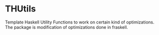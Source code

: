 THUtils
=======

Template Haskell Utility Functions to work on certain kind of optimizations.
The package is modification of optimizations done in fraskell.
